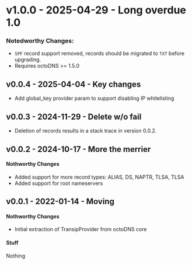 # v1.0.0 - 2025-04-29 - Long overdue 1.0

### Notedworthy Changes:

* `SPF` record support removed, records should be migrated to `TXT` before
  upgrading.
* Requires octoDNS >= 1.5.0

## v0.0.4 - 2025-04-04 - Key changes

* Add global_key provider param to support disabling IP whitelisting

## v0.0.3 - 2024-11-29 - Delete w/o fail

* Deletion of records results in a stack trace in version 0.0.2.

## v0.0.2 - 2024-10-17 - More the merrier

#### Nothworthy Changes

* Added support for more record types: ALIAS, DS, NAPTR, TLSA, TLSA
* Added support for root nameservers

## v0.0.1 - 2022-01-14 - Moving

#### Nothworthy Changes

* Initial extraction of TransipProvider from octoDNS core

#### Stuff

Nothing

